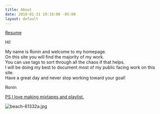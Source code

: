 ```yaml
---
title: About
date: 2018-01-31 19:18:00 -05:00
layout: default
---
```


[Resume](/uploads/Ronin_Wood_Resume.pdf)

Hi! 

My name is Ronin and welcome to my homepage.<br> On this site you will find the majority of my work.<br> You can use tags to sort through all the chaos if that helps.<br> I will be doing my best to document most of my public facing work on this site.<br> Have a great day and never stop working toward your goal!

Ronin

[PS I love making mixtapes and playlist. ](https://open.spotify.com/user/roninwood?si=a7fA3iPoT66MQub8sgIyKw)

![beach-61332a.jpg](/uploads/beach-61332a.jpg)